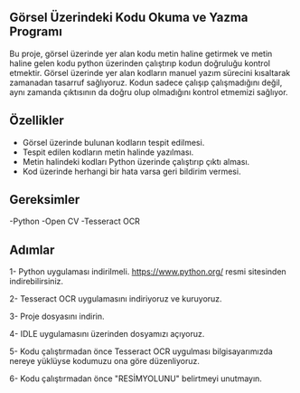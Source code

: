 Görsel Üzerindeki Kodu Okuma ve Yazma Programı
-

Bu proje, görsel üzerinde yer alan kodu metin haline getirmek ve metin haline gelen kodu python üzerinden çalıştırıp kodun doğruluğu kontrol etmektir. Görsel üzerinde yer alan kodların manuel yazım sürecini kısaltarak zamanadan tasarruf sağlıyoruz. Kodun sadece çalışıp çalışmadığını değil, aynı zamanda çıktısının da doğru olup olmadığını kontrol etmemizi sağlıyor.

Özellikler
-
- Görsel üzerinde bulunan kodların tespit edilmesi.
- Tespit edilen kodların metin halinde yazılması.
- Metin halindeki kodları Python üzerinde çalıştırıp çıktı alması.
- Kod üzerinde herhangi bir hata varsa geri bildirim vermesi.

Gereksimler
-
-Python
-Open CV
-Tesseract OCR

Adımlar
-

1- Python uygulaması indirilmeli. https://www.python.org/ resmi sitesinden indirebilirsiniz.

2- Tesseract OCR uygulamasını indiriyoruz ve kuruyoruz.

3- Proje dosyasını indirin.

4- IDLE uygulamasını üzerinden dosyamızı açıyoruz.

5- Kodu çalıştırmadan önce Tesseract OCR uygulması bilgisayarımızda nereye yüklüyse kodumuzu ona göre düzenliyoruz.

6- Kodu çalıştırmadan önce "RESİMYOLUNU" belirtmeyi unutmayın.
